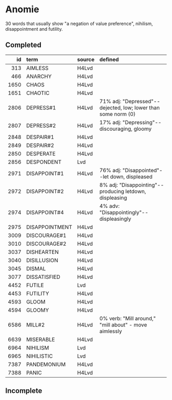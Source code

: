 # Anomie

30 words that usually show "a negation of value preference", nihilism, disappointment and futility.

## Completed

|   id | term           | source   | defined                                                       |
|-----:|:---------------|:---------|:--------------------------------------------------------------|
|  313 | AIMLESS        | H4Lvd    |                                                               |
|  466 | ANARCHY        | H4Lvd    |                                                               |
| 1650 | CHAOS          | H4Lvd    |                                                               |
| 1651 | CHAOTIC        | H4Lvd    |                                                               |
| 2806 | DEPRESS#1      | H4Lvd    | 71% adj: "Depressed"--dejected, low; lower than some norm (0) |
| 2807 | DEPRESS#2      | H4Lvd    | 17% adj: "Depressing"--discouraging, gloomy                   |
| 2848 | DESPAIR#1      | H4Lvd    |                                                               |
| 2849 | DESPAIR#2      | H4Lvd    |                                                               |
| 2850 | DESPERATE      | H4Lvd    |                                                               |
| 2856 | DESPONDENT     | Lvd      |                                                               |
| 2971 | DISAPPOINT#1   | H4Lvd    | 76% adj: "Disappointed"--let down, displeased                 |
| 2972 | DISAPPOINT#2   | H4Lvd    | 8% adj: "Disappointing"--producing letdown, displeasing       |
| 2974 | DISAPPOINT#4   | H4Lvd    | 4% adv: "Disappointingly"--displeasingly                      |
| 2975 | DISAPPOINTMENT | H4Lvd    |                                                               |
| 3009 | DISCOURAGE#1   | H4Lvd    |                                                               |
| 3010 | DISCOURAGE#2   | H4Lvd    |                                                               |
| 3037 | DISHEARTEN     | H4Lvd    |                                                               |
| 3040 | DISILLUSION    | H4Lvd    |                                                               |
| 3045 | DISMAL         | H4Lvd    |                                                               |
| 3077 | DISSATISFIED   | H4Lvd    |                                                               |
| 4452 | FUTILE         | Lvd      |                                                               |
| 4453 | FUTILITY       | H4Lvd    |                                                               |
| 4593 | GLOOM          | H4Lvd    |                                                               |
| 4594 | GLOOMY         | H4Lvd    |                                                               |
| 6586 | MILL#2         | H4Lvd    | 0% verb: "Mill around," "mill about" - move aimlessly         |
| 6639 | MISERABLE      | H4Lvd    |                                                               |
| 6964 | NIHILISM       | Lvd      |                                                               |
| 6965 | NIHILISTIC     | Lvd      |                                                               |
| 7387 | PANDEMONIUM    | H4Lvd    |                                                               |
| 7388 | PANIC          | H4Lvd    |                                                               |

## Incomplete


